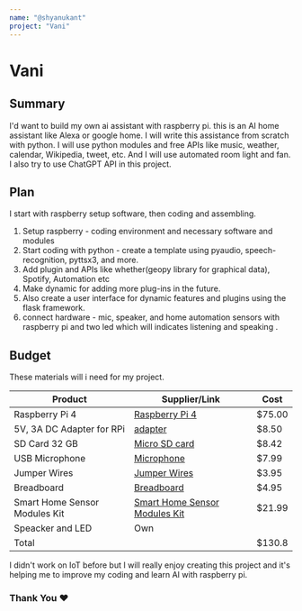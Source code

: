 ```yaml
---
name: "@shyanukant"
project: "Vani"
---
```


# Vani

## Summary

I'd want to build my own ai assistant with raspberry pi. this is an AI home assistant like Alexa or google home. I will write this assistance from scratch with python. I will use python modules and free APIs like music, weather, calendar, Wikipedia, tweet, etc. And I will use automated room light and fan. I also try to use ChatGPT API in this project. 

## Plan

I start with raspberry setup software, then coding and assembling.
1. Setup raspberry - coding environment and necessary software and modules
2. Start coding with python - create a template using pyaudio, speech-recognition, pyttsx3, and more.
3. Add plugin and APIs like whether(geopy library for graphical data), Spotify, Automation etc
4. Make dynamic for adding more plug-ins in the future.
5. Also create a user interface for dynamic features and plugins using the flask framework.
6. connect hardware - mic, speaker, and home automation sensors with raspberry pi and two led which will indicates listening and speaking .

## Budget
These materials will i need for my project.

| Product                           | Supplier/Link                                           | Cost   |
| --------------------------------- | --------------------------------------------------------| ------ |
| Raspberry Pi 4                    | [Raspberry Pi 4](https://www.adafruit.com/product/4564) | $75.00 |
|	5V, 3A DC Adapter for RPi         | [adapter](https://www.adafruit.com/product/4298)        | $8.50  |
| SD Card 32 GB                     | [Micro SD card](https://a.co/d/93nO0U8)                 | $8.42  |
| USB Microphone                    | [Microphone](https://a.co/d/iacY4aj)                    | $7.99  |
| Jumper Wires                      | [Jumper Wires](https://www.adafruit.com/product/758)    | $3.95  |
| Breadboard                        | [Breadboard](https://www.adafruit.com/product/64)       | $4.95  |
| Smart Home Sensor Modules Kit     | [Smart Home Sensor Modules Kit](https://a.co/d/8sypsHk) | $21.99  |
| Speacker and LED                  | Own                                                     |        |
| Total                             |                                                         | $130.8|

I didn't work on IoT before but I will really enjoy creating this project and it's helping me to improve my coding and learn AI with raspberry pi.
### Thank You ❤
